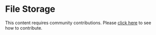 # File Storage
This content requires community contributions. Please [click here](../index.md) to see how to contribute.
